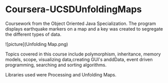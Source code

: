 # Coursera-UCSDUnfoldingMaps
Coursework from the Object Oriented Java Specialization.
The program displays earthquake markers on a map and a key was created to segregate the different types of data. 

![picture](Unfolding Map.png)

Topics covered in this course include polymorphism, inheritance, memory models, scope, visualizing data,creating GUI's anddData, event driven programming, searching and sorting algorithms.

Libraries used were Processing and Unfolding Maps. 
